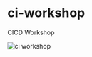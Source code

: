 # ci-workshop
CICD Workshop

![ci workshop](https://github.com/kwilliams-QW/ci-workshop/actions/workflows/sample.yml/badge.svg?branch=staging)

